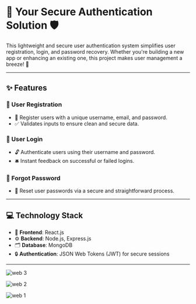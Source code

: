 # 🚀 Your Secure Authentication Solution 🛡️  

This lightweight and secure user authentication system simplifies user registration, login, and password recovery. Whether you're building a new app or enhancing an existing one, this project makes user management a breeze! 🌟  

---

## ✨ Features  

### 🔐 User Registration  
- 📄 Register users with a unique username, email, and password.  
- ✅ Validates inputs to ensure clean and secure data.  

### 🔑 User Login  
- 🔓 Authenticate users using their username and password.  
- 🛎️ Instant feedback on successful or failed logins.  

### 🔄 Forgot Password  
- 📧 Reset user passwords via a secure and straightforward process.  

---

## 💻 Technology Stack  
- 🎨 **Frontend**: React.js
- ⚙️ **Backend**: Node.js, Express.js  
- 🗂️ **Database**: MongoDB 
- 🔒 **Authentication**: JSON Web Tokens (JWT) for secure sessions  

---

![web 3](https://github.com/user-attachments/assets/b0664ac5-2612-43ea-b996-45dd0cfc3f97)

![web 2](https://github.com/user-attachments/assets/bd096c16-c848-4b91-bf9c-a96cb7a58b19)

![web 1](https://github.com/user-attachments/assets/9b149d13-f202-48b1-bba2-c2b47507ba70)

